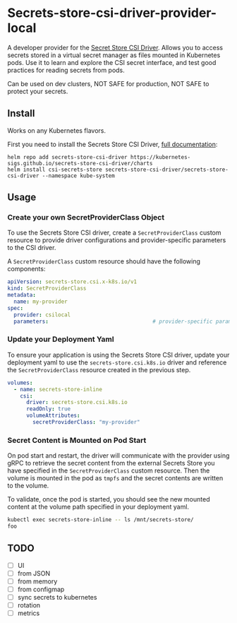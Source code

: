 # Secrets-store-csi-driver-provider-local


A developer provider for the [Secret Store CSI
Driver](https://github.com/kubernetes-sigs/secrets-store-csi-driver). Allows you
to access secrets stored in a virtual secret manager as files mounted in Kubernetes pods.
Use it to learn and explore the CSI secret interface, and test good practices for reading secrets from pods.

Can be used on dev clusters, NOT SAFE for production, NOT SAFE to protect your secrets.


## Install

Works on any Kubernetes flavors.

First you need to install the Secrets Store CSI Driver, [full documentation](https://secrets-store-csi-driver.sigs.k8s.io/getting-started/installation.html):

```
helm repo add secrets-store-csi-driver https://kubernetes-sigs.github.io/secrets-store-csi-driver/charts
helm install csi-secrets-store secrets-store-csi-driver/secrets-store-csi-driver --namespace kube-system
```

## Usage

### Create your own SecretProviderClass Object

To use the Secrets Store CSI driver, create a `SecretProviderClass` custom resource to provide driver configurations and provider-specific parameters to the CSI driver.

A `SecretProviderClass` custom resource should have the following components:

```yaml
apiVersion: secrets-store.csi.x-k8s.io/v1
kind: SecretProviderClass
metadata:
  name: my-provider
spec:
  provider: csilocal
  parameters:                                 # provider-specific parameters
```

### Update your Deployment Yaml

To ensure your application is using the Secrets Store CSI driver, update your deployment yaml to use the `secrets-store.csi.k8s.io` driver and reference the `SecretProviderClass` resource created in the previous step.

```yaml
volumes:
  - name: secrets-store-inline
    csi:
      driver: secrets-store.csi.k8s.io
      readOnly: true
      volumeAttributes:
        secretProviderClass: "my-provider"
```
### Secret Content is Mounted on Pod Start

On pod start and restart, the driver will communicate with the provider using gRPC to retrieve the secret content from the external Secrets Store you have specified in the `SecretProviderClass` custom resource. Then the volume is mounted in the pod as `tmpfs` and the secret contents are written to the volume.

To validate, once the pod is started, you should see the new mounted content at the volume path specified in your deployment yaml.

```bash
kubectl exec secrets-store-inline -- ls /mnt/secrets-store/
foo
```

## TODO

- [ ] UI
- [ ] from JSON
- [ ] from memory
- [ ] from configmap
- [ ] sync secrets to kubernetes
- [ ] rotation
- [ ] metrics

